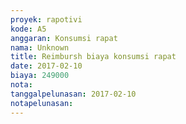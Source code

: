 ```yaml
---
proyek: rapotivi
kode: A5
anggaran: Konsumsi rapat
nama: Unknown
title: Reimbursh biaya konsumsi rapat
date: 2017-02-10
biaya: 249000
nota:
tanggalpelunasan: 2017-02-10
notapelunasan:
---
```

